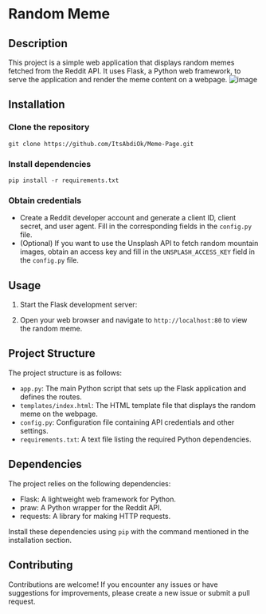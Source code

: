 # Random Meme

## Description
This project is a simple web application that displays random memes fetched from the Reddit API. It uses Flask, a Python web framework, to serve the application and render the meme content on a webpage.
![image](https://github.com/ItsAbdiOk/Meme-Page/assets/91463101/4b9a0eae-000f-4e95-8938-67d46bcedd21)

## Installation

### Clone the repository
```git clone https://github.com/ItsAbdiOk/Meme-Page.git```

### Install dependencies
```pip install -r requirements.txt```

### Obtain credentials
- Create a Reddit developer account and generate a client ID, client secret, and user agent. Fill in the corresponding fields in the `config.py` file.
- (Optional) If you want to use the Unsplash API to fetch random mountain images, obtain an access key and fill in the `UNSPLASH_ACCESS_KEY` field in the `config.py` file.

## Usage

1. Start the Flask development server:

2. Open your web browser and navigate to `http://localhost:80` to view the random meme.

## Project Structure

The project structure is as follows:

- `app.py`: The main Python script that sets up the Flask application and defines the routes.
- `templates/index.html`: The HTML template file that displays the random meme on the webpage.
- `config.py`: Configuration file containing API credentials and other settings.
- `requirements.txt`: A text file listing the required Python dependencies.

## Dependencies

The project relies on the following dependencies:

- Flask: A lightweight web framework for Python.
- praw: A Python wrapper for the Reddit API.
- requests: A library for making HTTP requests.

Install these dependencies using `pip` with the command mentioned in the installation section.

## Contributing

Contributions are welcome! If you encounter any issues or have suggestions for improvements, please create a new issue or submit a pull request.

